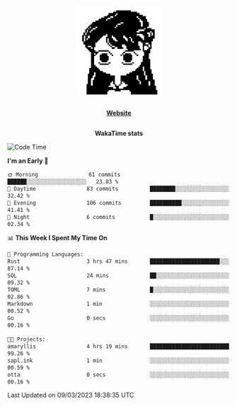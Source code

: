 ##

<p align="center">
  <img src="./person.gif" />
</p>

##

<div align="center">
  <p>
    <strong>
    <a href='https://domm.me'>Website</a>
    </strong>
  </p>
</div>

##

<div align="center">
  <p>
    <strong>
    WakaTime stats
    </strong>
  </p>
</div>

<!--START_SECTION:waka-->
![Code Time](http://img.shields.io/badge/Code%20Time-49%20hrs%2021%20mins-blue)

**I'm an Early 🐤** 

```text
🌞 Morning                61 commits          ██████░░░░░░░░░░░░░░░░░░░   23.83 % 
🌆 Daytime                83 commits          ████████░░░░░░░░░░░░░░░░░   32.42 % 
🌃 Evening                106 commits         ██████████░░░░░░░░░░░░░░░   41.41 % 
🌙 Night                  6 commits           █░░░░░░░░░░░░░░░░░░░░░░░░   02.34 % 
```


📊 **This Week I Spent My Time On** 

```text
💬 Programming Languages: 
Rust                     3 hrs 47 mins       ██████████████████████░░░   87.14 % 
SQL                      24 mins             ██░░░░░░░░░░░░░░░░░░░░░░░   09.32 % 
TOML                     7 mins              █░░░░░░░░░░░░░░░░░░░░░░░░   02.86 % 
Markdown                 1 min               ░░░░░░░░░░░░░░░░░░░░░░░░░   00.52 % 
Go                       0 secs              ░░░░░░░░░░░░░░░░░░░░░░░░░   00.16 % 

🐱‍💻 Projects: 
amaryllis                4 hrs 19 mins       █████████████████████████   99.26 % 
sapl.ink                 1 min               ░░░░░░░░░░░░░░░░░░░░░░░░░   00.59 % 
otta                     0 secs              ░░░░░░░░░░░░░░░░░░░░░░░░░   00.16 % 
```


 Last Updated on 09/03/2023 18:38:35 UTC
<!--END_SECTION:waka-->

